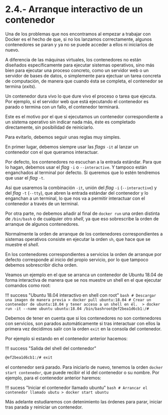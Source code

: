 # 2.4.- Arranque interactivo de un contenedor

Una de los problemas que nos encontramos al empezar a trabajar con Docker es el hecho de que, si no los lanzamos correctamente, algunos contenedores se paran y ya no se puede acceder a ellos ni iniciarlos de nuevo.

A diferencia de las máquinas virtuales, los contenedores no están diseñados específicamente para ejecutar sistemas operativos, sino más bien para ejecutar una proceso concreto, como un servidor web o un servidor de bases de datos, o simplemente para ejectuar un tarea concreta de computación, de manera que cuando ésta se completa, el contenedor se termina (*exits*). 

Un contenedor dura vivo lo que dure vivo el proceso o tarea que ejecuta. Por ejemplo, si el servidor web que está ejecutando el contenedor es parado o termina con un fallo, el contenedor terminará.

Este es el motivo por el que si ejecutamos un contenedor correspondiente a un sistema operativo sin indicar nada más, éste es completado directamente, sin posibilidad de reiniciarlo.

Para evitarlo, debemos seguir unas reglas muy simples.

En primer lugar, debemos siempre usar las *flags* `-it` al lanzar un contenedor con el que queramos interactuar.

Por defecto, los contenedores no escuchan a la entrada estándar. Para que lo hagan, debemos usar el *flag* `-i` o `--interactive`. Y tampoco están enganchados al terminal por defecto. Si queremos que lo estén tendremos que usar el *flag* `-t`.

Así que usaremos la combinación `-it`, unión del *flag* `-i` (`--interactive`) y del *flag* `-t` (`--tty`), que abren la entrada estándar del contenedor y lo enganchan a un terminal, lo que nos va a permitir interactuar con el contenedor a través de un terminal.

Por otra parte, no debemos añadir al final de `docker run` una orden distinta de `/bin/bash` o de cualquier otro *shell*, ya que eso sobrescribe la orden de arranque de algunos contenedores.

Normalmente la orden de arranque de los contenedores correspondientes a sistemas operativos consiste en ejecutar la orden `sh`, que hace que se muestre el *shell*.

En los contenedores correspondientes a servicios la orden de arranque por defecto corresponde al inicio del propio servicio, por lo que tampoco debemos sobrescribir dicha orden.

Veamos un ejemplo en el que se arranca un contenedor de Ubuntu 18.04 de forma interactiva de manera que se nos muestre un shell en el que ejecutar comandos como root:

!!! success "Ubuntu 18.04 interactivo en shell con root"
    ```bash
    # Descargar una imagen de manera previa
    > docker pull ubuntu:18.04
    # Crear un contenedor de ubuntu:18.04 y tener acceso a un shell en él. 
    > docker run -it --name ubuntu ubuntu:18.04 /bin/bashroot@ef2bea1d6cb1:/#
    ```

Debemos de tener en cuenta que si los contenedores no son contenedores con servicios, son parados automáticamente si tras interactuar con ellos la primera vez decidimos salir con la orden `exit` en la consola del contenedor. 

Por ejemplo si estando en el contenedor anterior hacemos:

!!! success "Salida del shell del contenedor"
```bash
@ef2bea1d6cb1:/# exit
```

el contenedor será parado. Para iniciarlo de nuevo, tenemos la orden `docker start contenedor`, que puede recibir el id del contenedor o su nombre. Por ejemplo, para el contenedor anterior haremos:

!!! sucess "Iniciar el contenedor llamado ubuntu"
    ```bash
    # Arrancar el contenedor llamado ubutu
    > docker start ubuntu
    ```

Más adelante estudiaremos con detenimiento las órdenes para parar, iniciar tras parada y reiniciar un contenedor.
